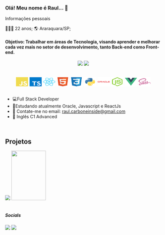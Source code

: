 ### Olá! Meu nome é Raul... 👋

<div>
  
<p>Informações pessoais

🙋🏽‍♂️ 22 anos;
🌎 Araraquara/SP;
</p>  

  
</div>
  <h4>Objetivo: Trabalhar em áreas de Tecnologia, visando aprender e melhorar cada vez mais no setor de desenvolvimento, tanto Back-end como Front- end.</h4>
<div>
  
</div>


<div  align="center" justy-content="center">
  <img height="160em" src = "https://github-readme-stats.vercel.app/api?username=raul-carbone&show_icons=true&hide=stars,prs,issues&count_private=true&include_all_commits=true&ring_color=8B0000&card_width=300px&title_color=00008b&icon_color=00008&bg_color=a9a9a9&text_color=000&border_color=e75480"/>
  <img height="190em" src = "https://github-readme-stats.vercel.app/api/top-langs/?username=raul-carbone&layout=compact&title_color=00008b&langs_count=7&bg_color=a9a9a9&text_color=000&border_color=e75480" />
</div>

<br>

<div align="center">
  <br>
  
  <img align="center" alt="Raul-Js" height="30" width="40" src="https://raw.githubusercontent.com/devicons/devicon/master/icons/javascript/javascript-plain.svg">
  <img align="center" alt="Raul-Ts" height="30" width="40" src="https://raw.githubusercontent.com/devicons/devicon/master/icons/typescript/typescript-plain.svg">
  <img align="center" alt="Raul-React" height="30" width="40" src="https://raw.githubusercontent.com/devicons/devicon/master/icons/react/react-original.svg">
  <img align="center" alt="Raul-HTML" height="30" width="40" src="https://raw.githubusercontent.com/devicons/devicon/master/icons/html5/html5-original.svg">
  <img align="center" alt="Raul-CSS" height="30" width="40" src="https://raw.githubusercontent.com/devicons/devicon/master/icons/css3/css3-original.svg">
  <img align="center" alt="Raul-Python" height="30" width="40" src="https://raw.githubusercontent.com/devicons/devicon/master/icons/python/python-original.svg">
  <img align="center" alt="Raul-Oracle" height="30" width="40" src="https://raw.githubusercontent.com/devicons/devicon/1119b9f84c0290e0f0b38982099a2bd027a48bf1/icons/oracle/oracle-original.svg">
  <img align="center" alt="Raul-Node" height="30" width="40" src="https://raw.githubusercontent.com/devicons/devicon/1119b9f84c0290e0f0b38982099a2bd027a48bf1/icons/nodejs/nodejs-plain.svg">
  <img align="center" alt="Raul-Vue" height="30" width="40" src="https://raw.githubusercontent.com/devicons/devicon/1119b9f84c0290e0f0b38982099a2bd027a48bf1/icons/vuejs/vuejs-original.svg">
  <img align="center" alt="Raul-Sass" height="30" width="40" src="https://raw.githubusercontent.com/devicons/devicon/1119b9f84c0290e0f0b38982099a2bd027a48bf1/icons/sass/sass-original.svg">
  
</div>

<br>

<div>
  
- 💻Full Stack Developer
- 🌱Estudando atualmente Oracle, Javascript e ReactJs
- 📩 Contate-me no email: raul.carboneinside@gmail.com
- 📕 Inglês C1 Advanced

</div>

<br>

<h2>Projetos</h2> 
<div style="display: inline_block">
  
  <img height="160em" src = "https://github-readme-stats.vercel.app/api/pin/?username=raul-carbone&repo=Pokedex&show_owner=true&title_color=00008b&bg_color=a9a9a9&text_color=000&border_color=e75480" />
  <img height="160em" width="47%" src = "https://github-readme-stats.vercel.app/api/pin/?username=raul-carbone&repo=Portifolio_Project&show_owner=true&title_color=00008b&bg_color=a9a9a9&text_color=000&border_color=e75480" />

</div>

<br>

<div>
  <h5>Socials</h5>
  <a href = "mailto:raul.carboneinside@gmail.com"><img src="https://img.shields.io/badge/-Gmail-%23333?style=for-the-badge&logo=gmail&logoColor=white" target="_blank"></a>
  <a href="https://www.linkedin.com/in/raul-carbone-bb1154180/" target="_blank"><img src="https://img.shields.io/badge/-LinkedIn-%230077B5?style=for-the-badge&logo=linkedin&logoColor=white" target="_blank"></a>
 
</div>





